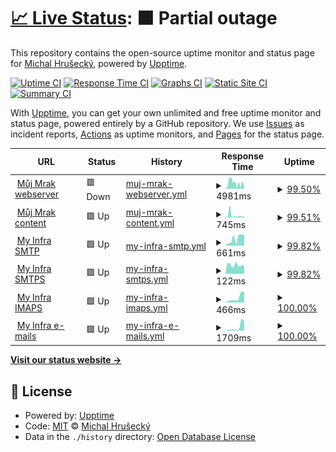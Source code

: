 # [📈 Live Status](https://upptime.myinfra.cz): <!--live status--> **🟧 Partial outage**

This repository contains the open-source uptime monitor and status page for [Michal Hrušecký](https://michal.hrusecky.net), powered by [Upptime](https://github.com/upptime/upptime).

[![Uptime CI](https://github.com/miska/myinfra/workflows/Uptime%20CI/badge.svg)](https://github.com/miska/myinfra/actions?query=workflow%3A%22Uptime+CI%22)
[![Response Time CI](https://github.com/miska/myinfra/workflows/Response%20Time%20CI/badge.svg)](https://github.com/miska/myinfra/actions?query=workflow%3A%22Response+Time+CI%22)
[![Graphs CI](https://github.com/miska/myinfra/workflows/Graphs%20CI/badge.svg)](https://github.com/miska/myinfra/actions?query=workflow%3A%22Graphs+CI%22)
[![Static Site CI](https://github.com/miska/myinfra/workflows/Static%20Site%20CI/badge.svg)](https://github.com/miska/myinfra/actions?query=workflow%3A%22Static+Site+CI%22)
[![Summary CI](https://github.com/miska/myinfra/workflows/Summary%20CI/badge.svg)](https://github.com/miska/myinfra/actions?query=workflow%3A%22Summary+CI%22)

With [Upptime](https://upptime.js.org), you can get your own unlimited and free uptime monitor and status page, powered entirely by a GitHub repository. We use [Issues](https://github.com/miska/myinfra/issues) as incident reports, [Actions](https://github.com/miska/myinfra/actions) as uptime monitors, and [Pages](https://upptime.myinfra.cz) for the status page.

<!--start: status pages-->
<!-- This summary is generated by Upptime (https://github.com/upptime/upptime) -->
<!-- Do not edit this manually, your changes will be overwritten -->
<!-- prettier-ignore -->
| URL | Status | History | Response Time | Uptime |
| --- | ------ | ------- | ------------- | ------ |
| <img alt="" src="https://cloud.mujmrak.cz/apps/theming/favicon/files?v=27cfe14d" height="13"> [Můj Mrak webserver](https://cloud.mujmrak.cz) | 🟥 Down | [muj-mrak-webserver.yml](https://github.com/miska/myinfra/commits/HEAD/history/muj-mrak-webserver.yml) | <details><summary><img alt="Response time graph" src="./graphs/muj-mrak-webserver/response-time-week.png" height="20"> 4981ms</summary><br><a href="https://miska.github.io/myinfra/history/muj-mrak-webserver"><img alt="Response time 5598" src="https://img.shields.io/endpoint?url=https%3A%2F%2Fraw.githubusercontent.com%2Fmiska%2Fmyinfra%2FHEAD%2Fapi%2Fmuj-mrak-webserver%2Fresponse-time.json"></a><br><a href="https://miska.github.io/myinfra/history/muj-mrak-webserver"><img alt="24-hour response time 833" src="https://img.shields.io/endpoint?url=https%3A%2F%2Fraw.githubusercontent.com%2Fmiska%2Fmyinfra%2FHEAD%2Fapi%2Fmuj-mrak-webserver%2Fresponse-time-day.json"></a><br><a href="https://miska.github.io/myinfra/history/muj-mrak-webserver"><img alt="7-day response time 4981" src="https://img.shields.io/endpoint?url=https%3A%2F%2Fraw.githubusercontent.com%2Fmiska%2Fmyinfra%2FHEAD%2Fapi%2Fmuj-mrak-webserver%2Fresponse-time-week.json"></a><br><a href="https://miska.github.io/myinfra/history/muj-mrak-webserver"><img alt="30-day response time 5478" src="https://img.shields.io/endpoint?url=https%3A%2F%2Fraw.githubusercontent.com%2Fmiska%2Fmyinfra%2FHEAD%2Fapi%2Fmuj-mrak-webserver%2Fresponse-time-month.json"></a><br><a href="https://miska.github.io/myinfra/history/muj-mrak-webserver"><img alt="1-year response time 5598" src="https://img.shields.io/endpoint?url=https%3A%2F%2Fraw.githubusercontent.com%2Fmiska%2Fmyinfra%2FHEAD%2Fapi%2Fmuj-mrak-webserver%2Fresponse-time-year.json"></a></details> | <details><summary><a href="https://miska.github.io/myinfra/history/muj-mrak-webserver">99.50%</a></summary><a href="https://miska.github.io/myinfra/history/muj-mrak-webserver"><img alt="All-time uptime 99.82%" src="https://img.shields.io/endpoint?url=https%3A%2F%2Fraw.githubusercontent.com%2Fmiska%2Fmyinfra%2FHEAD%2Fapi%2Fmuj-mrak-webserver%2Fuptime.json"></a><br><a href="https://miska.github.io/myinfra/history/muj-mrak-webserver"><img alt="24-hour uptime 99.97%" src="https://img.shields.io/endpoint?url=https%3A%2F%2Fraw.githubusercontent.com%2Fmiska%2Fmyinfra%2FHEAD%2Fapi%2Fmuj-mrak-webserver%2Fuptime-day.json"></a><br><a href="https://miska.github.io/myinfra/history/muj-mrak-webserver"><img alt="7-day uptime 99.50%" src="https://img.shields.io/endpoint?url=https%3A%2F%2Fraw.githubusercontent.com%2Fmiska%2Fmyinfra%2FHEAD%2Fapi%2Fmuj-mrak-webserver%2Fuptime-week.json"></a><br><a href="https://miska.github.io/myinfra/history/muj-mrak-webserver"><img alt="30-day uptime 99.75%" src="https://img.shields.io/endpoint?url=https%3A%2F%2Fraw.githubusercontent.com%2Fmiska%2Fmyinfra%2FHEAD%2Fapi%2Fmuj-mrak-webserver%2Fuptime-month.json"></a><br><a href="https://miska.github.io/myinfra/history/muj-mrak-webserver"><img alt="1-year uptime 99.82%" src="https://img.shields.io/endpoint?url=https%3A%2F%2Fraw.githubusercontent.com%2Fmiska%2Fmyinfra%2FHEAD%2Fapi%2Fmuj-mrak-webserver%2Fuptime-year.json"></a></details>
| <img alt="" src="https://cloud.mujmrak.cz/apps/theming/favicon/files?v=27cfe14d" height="13"> [Můj Mrak content](https://cloud.mujmrak.cz/s/eKHN4paXbZkJNQd/download) | 🟩 Up | [muj-mrak-content.yml](https://github.com/miska/myinfra/commits/HEAD/history/muj-mrak-content.yml) | <details><summary><img alt="Response time graph" src="./graphs/muj-mrak-content/response-time-week.png" height="20"> 745ms</summary><br><a href="https://miska.github.io/myinfra/history/muj-mrak-content"><img alt="Response time 272" src="https://img.shields.io/endpoint?url=https%3A%2F%2Fraw.githubusercontent.com%2Fmiska%2Fmyinfra%2FHEAD%2Fapi%2Fmuj-mrak-content%2Fresponse-time.json"></a><br><a href="https://miska.github.io/myinfra/history/muj-mrak-content"><img alt="24-hour response time 284" src="https://img.shields.io/endpoint?url=https%3A%2F%2Fraw.githubusercontent.com%2Fmiska%2Fmyinfra%2FHEAD%2Fapi%2Fmuj-mrak-content%2Fresponse-time-day.json"></a><br><a href="https://miska.github.io/myinfra/history/muj-mrak-content"><img alt="7-day response time 745" src="https://img.shields.io/endpoint?url=https%3A%2F%2Fraw.githubusercontent.com%2Fmiska%2Fmyinfra%2FHEAD%2Fapi%2Fmuj-mrak-content%2Fresponse-time-week.json"></a><br><a href="https://miska.github.io/myinfra/history/muj-mrak-content"><img alt="30-day response time 362" src="https://img.shields.io/endpoint?url=https%3A%2F%2Fraw.githubusercontent.com%2Fmiska%2Fmyinfra%2FHEAD%2Fapi%2Fmuj-mrak-content%2Fresponse-time-month.json"></a><br><a href="https://miska.github.io/myinfra/history/muj-mrak-content"><img alt="1-year response time 272" src="https://img.shields.io/endpoint?url=https%3A%2F%2Fraw.githubusercontent.com%2Fmiska%2Fmyinfra%2FHEAD%2Fapi%2Fmuj-mrak-content%2Fresponse-time-year.json"></a></details> | <details><summary><a href="https://miska.github.io/myinfra/history/muj-mrak-content">99.51%</a></summary><a href="https://miska.github.io/myinfra/history/muj-mrak-content"><img alt="All-time uptime 99.91%" src="https://img.shields.io/endpoint?url=https%3A%2F%2Fraw.githubusercontent.com%2Fmiska%2Fmyinfra%2FHEAD%2Fapi%2Fmuj-mrak-content%2Fuptime.json"></a><br><a href="https://miska.github.io/myinfra/history/muj-mrak-content"><img alt="24-hour uptime 100.00%" src="https://img.shields.io/endpoint?url=https%3A%2F%2Fraw.githubusercontent.com%2Fmiska%2Fmyinfra%2FHEAD%2Fapi%2Fmuj-mrak-content%2Fuptime-day.json"></a><br><a href="https://miska.github.io/myinfra/history/muj-mrak-content"><img alt="7-day uptime 99.51%" src="https://img.shields.io/endpoint?url=https%3A%2F%2Fraw.githubusercontent.com%2Fmiska%2Fmyinfra%2FHEAD%2Fapi%2Fmuj-mrak-content%2Fuptime-week.json"></a><br><a href="https://miska.github.io/myinfra/history/muj-mrak-content"><img alt="30-day uptime 99.89%" src="https://img.shields.io/endpoint?url=https%3A%2F%2Fraw.githubusercontent.com%2Fmiska%2Fmyinfra%2FHEAD%2Fapi%2Fmuj-mrak-content%2Fuptime-month.json"></a><br><a href="https://miska.github.io/myinfra/history/muj-mrak-content"><img alt="1-year uptime 99.91%" src="https://img.shields.io/endpoint?url=https%3A%2F%2Fraw.githubusercontent.com%2Fmiska%2Fmyinfra%2FHEAD%2Fapi%2Fmuj-mrak-content%2Fuptime-year.json"></a></details>
| <img alt="" src="https://icons.duckduckgo.com/ip3/null.ico" height="13"> [My Infra SMTP](smtp.myinfra.cz) | 🟩 Up | [my-infra-smtp.yml](https://github.com/miska/myinfra/commits/HEAD/history/my-infra-smtp.yml) | <details><summary><img alt="Response time graph" src="./graphs/my-infra-smtp/response-time-week.png" height="20"> 661ms</summary><br><a href="https://miska.github.io/myinfra/history/my-infra-smtp"><img alt="Response time 864" src="https://img.shields.io/endpoint?url=https%3A%2F%2Fraw.githubusercontent.com%2Fmiska%2Fmyinfra%2FHEAD%2Fapi%2Fmy-infra-smtp%2Fresponse-time.json"></a><br><a href="https://miska.github.io/myinfra/history/my-infra-smtp"><img alt="24-hour response time 996" src="https://img.shields.io/endpoint?url=https%3A%2F%2Fraw.githubusercontent.com%2Fmiska%2Fmyinfra%2FHEAD%2Fapi%2Fmy-infra-smtp%2Fresponse-time-day.json"></a><br><a href="https://miska.github.io/myinfra/history/my-infra-smtp"><img alt="7-day response time 661" src="https://img.shields.io/endpoint?url=https%3A%2F%2Fraw.githubusercontent.com%2Fmiska%2Fmyinfra%2FHEAD%2Fapi%2Fmy-infra-smtp%2Fresponse-time-week.json"></a><br><a href="https://miska.github.io/myinfra/history/my-infra-smtp"><img alt="30-day response time 696" src="https://img.shields.io/endpoint?url=https%3A%2F%2Fraw.githubusercontent.com%2Fmiska%2Fmyinfra%2FHEAD%2Fapi%2Fmy-infra-smtp%2Fresponse-time-month.json"></a><br><a href="https://miska.github.io/myinfra/history/my-infra-smtp"><img alt="1-year response time 864" src="https://img.shields.io/endpoint?url=https%3A%2F%2Fraw.githubusercontent.com%2Fmiska%2Fmyinfra%2FHEAD%2Fapi%2Fmy-infra-smtp%2Fresponse-time-year.json"></a></details> | <details><summary><a href="https://miska.github.io/myinfra/history/my-infra-smtp">99.82%</a></summary><a href="https://miska.github.io/myinfra/history/my-infra-smtp"><img alt="All-time uptime 99.99%" src="https://img.shields.io/endpoint?url=https%3A%2F%2Fraw.githubusercontent.com%2Fmiska%2Fmyinfra%2FHEAD%2Fapi%2Fmy-infra-smtp%2Fuptime.json"></a><br><a href="https://miska.github.io/myinfra/history/my-infra-smtp"><img alt="24-hour uptime 100.00%" src="https://img.shields.io/endpoint?url=https%3A%2F%2Fraw.githubusercontent.com%2Fmiska%2Fmyinfra%2FHEAD%2Fapi%2Fmy-infra-smtp%2Fuptime-day.json"></a><br><a href="https://miska.github.io/myinfra/history/my-infra-smtp"><img alt="7-day uptime 99.82%" src="https://img.shields.io/endpoint?url=https%3A%2F%2Fraw.githubusercontent.com%2Fmiska%2Fmyinfra%2FHEAD%2Fapi%2Fmy-infra-smtp%2Fuptime-week.json"></a><br><a href="https://miska.github.io/myinfra/history/my-infra-smtp"><img alt="30-day uptime 99.96%" src="https://img.shields.io/endpoint?url=https%3A%2F%2Fraw.githubusercontent.com%2Fmiska%2Fmyinfra%2FHEAD%2Fapi%2Fmy-infra-smtp%2Fuptime-month.json"></a><br><a href="https://miska.github.io/myinfra/history/my-infra-smtp"><img alt="1-year uptime 99.99%" src="https://img.shields.io/endpoint?url=https%3A%2F%2Fraw.githubusercontent.com%2Fmiska%2Fmyinfra%2FHEAD%2Fapi%2Fmy-infra-smtp%2Fuptime-year.json"></a></details>
| <img alt="" src="https://icons.duckduckgo.com/ip3/null.ico" height="13"> [My Infra SMTPS](smtp.myinfra.cz) | 🟩 Up | [my-infra-smtps.yml](https://github.com/miska/myinfra/commits/HEAD/history/my-infra-smtps.yml) | <details><summary><img alt="Response time graph" src="./graphs/my-infra-smtps/response-time-week.png" height="20"> 122ms</summary><br><a href="https://miska.github.io/myinfra/history/my-infra-smtps"><img alt="Response time 123" src="https://img.shields.io/endpoint?url=https%3A%2F%2Fraw.githubusercontent.com%2Fmiska%2Fmyinfra%2FHEAD%2Fapi%2Fmy-infra-smtps%2Fresponse-time.json"></a><br><a href="https://miska.github.io/myinfra/history/my-infra-smtps"><img alt="24-hour response time 101" src="https://img.shields.io/endpoint?url=https%3A%2F%2Fraw.githubusercontent.com%2Fmiska%2Fmyinfra%2FHEAD%2Fapi%2Fmy-infra-smtps%2Fresponse-time-day.json"></a><br><a href="https://miska.github.io/myinfra/history/my-infra-smtps"><img alt="7-day response time 122" src="https://img.shields.io/endpoint?url=https%3A%2F%2Fraw.githubusercontent.com%2Fmiska%2Fmyinfra%2FHEAD%2Fapi%2Fmy-infra-smtps%2Fresponse-time-week.json"></a><br><a href="https://miska.github.io/myinfra/history/my-infra-smtps"><img alt="30-day response time 122" src="https://img.shields.io/endpoint?url=https%3A%2F%2Fraw.githubusercontent.com%2Fmiska%2Fmyinfra%2FHEAD%2Fapi%2Fmy-infra-smtps%2Fresponse-time-month.json"></a><br><a href="https://miska.github.io/myinfra/history/my-infra-smtps"><img alt="1-year response time 123" src="https://img.shields.io/endpoint?url=https%3A%2F%2Fraw.githubusercontent.com%2Fmiska%2Fmyinfra%2FHEAD%2Fapi%2Fmy-infra-smtps%2Fresponse-time-year.json"></a></details> | <details><summary><a href="https://miska.github.io/myinfra/history/my-infra-smtps">99.82%</a></summary><a href="https://miska.github.io/myinfra/history/my-infra-smtps"><img alt="All-time uptime 99.99%" src="https://img.shields.io/endpoint?url=https%3A%2F%2Fraw.githubusercontent.com%2Fmiska%2Fmyinfra%2FHEAD%2Fapi%2Fmy-infra-smtps%2Fuptime.json"></a><br><a href="https://miska.github.io/myinfra/history/my-infra-smtps"><img alt="24-hour uptime 100.00%" src="https://img.shields.io/endpoint?url=https%3A%2F%2Fraw.githubusercontent.com%2Fmiska%2Fmyinfra%2FHEAD%2Fapi%2Fmy-infra-smtps%2Fuptime-day.json"></a><br><a href="https://miska.github.io/myinfra/history/my-infra-smtps"><img alt="7-day uptime 99.82%" src="https://img.shields.io/endpoint?url=https%3A%2F%2Fraw.githubusercontent.com%2Fmiska%2Fmyinfra%2FHEAD%2Fapi%2Fmy-infra-smtps%2Fuptime-week.json"></a><br><a href="https://miska.github.io/myinfra/history/my-infra-smtps"><img alt="30-day uptime 99.96%" src="https://img.shields.io/endpoint?url=https%3A%2F%2Fraw.githubusercontent.com%2Fmiska%2Fmyinfra%2FHEAD%2Fapi%2Fmy-infra-smtps%2Fuptime-month.json"></a><br><a href="https://miska.github.io/myinfra/history/my-infra-smtps"><img alt="1-year uptime 99.99%" src="https://img.shields.io/endpoint?url=https%3A%2F%2Fraw.githubusercontent.com%2Fmiska%2Fmyinfra%2FHEAD%2Fapi%2Fmy-infra-smtps%2Fuptime-year.json"></a></details>
| <img alt="" src="https://icons.duckduckgo.com/ip3/null.ico" height="13"> [My Infra IMAPS](imap.myinfra.cz) | 🟩 Up | [my-infra-imaps.yml](https://github.com/miska/myinfra/commits/HEAD/history/my-infra-imaps.yml) | <details><summary><img alt="Response time graph" src="./graphs/my-infra-imaps/response-time-week.png" height="20"> 466ms</summary><br><a href="https://miska.github.io/myinfra/history/my-infra-imaps"><img alt="Response time 748" src="https://img.shields.io/endpoint?url=https%3A%2F%2Fraw.githubusercontent.com%2Fmiska%2Fmyinfra%2FHEAD%2Fapi%2Fmy-infra-imaps%2Fresponse-time.json"></a><br><a href="https://miska.github.io/myinfra/history/my-infra-imaps"><img alt="24-hour response time 0" src="https://img.shields.io/endpoint?url=https%3A%2F%2Fraw.githubusercontent.com%2Fmiska%2Fmyinfra%2FHEAD%2Fapi%2Fmy-infra-imaps%2Fresponse-time-day.json"></a><br><a href="https://miska.github.io/myinfra/history/my-infra-imaps"><img alt="7-day response time 466" src="https://img.shields.io/endpoint?url=https%3A%2F%2Fraw.githubusercontent.com%2Fmiska%2Fmyinfra%2FHEAD%2Fapi%2Fmy-infra-imaps%2Fresponse-time-week.json"></a><br><a href="https://miska.github.io/myinfra/history/my-infra-imaps"><img alt="30-day response time 727" src="https://img.shields.io/endpoint?url=https%3A%2F%2Fraw.githubusercontent.com%2Fmiska%2Fmyinfra%2FHEAD%2Fapi%2Fmy-infra-imaps%2Fresponse-time-month.json"></a><br><a href="https://miska.github.io/myinfra/history/my-infra-imaps"><img alt="1-year response time 748" src="https://img.shields.io/endpoint?url=https%3A%2F%2Fraw.githubusercontent.com%2Fmiska%2Fmyinfra%2FHEAD%2Fapi%2Fmy-infra-imaps%2Fresponse-time-year.json"></a></details> | <details><summary><a href="https://miska.github.io/myinfra/history/my-infra-imaps">100.00%</a></summary><a href="https://miska.github.io/myinfra/history/my-infra-imaps"><img alt="All-time uptime 100.00%" src="https://img.shields.io/endpoint?url=https%3A%2F%2Fraw.githubusercontent.com%2Fmiska%2Fmyinfra%2FHEAD%2Fapi%2Fmy-infra-imaps%2Fuptime.json"></a><br><a href="https://miska.github.io/myinfra/history/my-infra-imaps"><img alt="24-hour uptime 100.00%" src="https://img.shields.io/endpoint?url=https%3A%2F%2Fraw.githubusercontent.com%2Fmiska%2Fmyinfra%2FHEAD%2Fapi%2Fmy-infra-imaps%2Fuptime-day.json"></a><br><a href="https://miska.github.io/myinfra/history/my-infra-imaps"><img alt="7-day uptime 100.00%" src="https://img.shields.io/endpoint?url=https%3A%2F%2Fraw.githubusercontent.com%2Fmiska%2Fmyinfra%2FHEAD%2Fapi%2Fmy-infra-imaps%2Fuptime-week.json"></a><br><a href="https://miska.github.io/myinfra/history/my-infra-imaps"><img alt="30-day uptime 100.00%" src="https://img.shields.io/endpoint?url=https%3A%2F%2Fraw.githubusercontent.com%2Fmiska%2Fmyinfra%2FHEAD%2Fapi%2Fmy-infra-imaps%2Fuptime-month.json"></a><br><a href="https://miska.github.io/myinfra/history/my-infra-imaps"><img alt="1-year uptime 100.00%" src="https://img.shields.io/endpoint?url=https%3A%2F%2Fraw.githubusercontent.com%2Fmiska%2Fmyinfra%2FHEAD%2Fapi%2Fmy-infra-imaps%2Fuptime-year.json"></a></details>
| <img alt="" src="https://icons.duckduckgo.com/ip3/status.myinfra.cz.ico" height="13"> [My Infra e-mails](http://status.myinfra.cz/mail_report.txt) | 🟩 Up | [my-infra-e-mails.yml](https://github.com/miska/myinfra/commits/HEAD/history/my-infra-e-mails.yml) | <details><summary><img alt="Response time graph" src="./graphs/my-infra-e-mails/response-time-week.png" height="20"> 1709ms</summary><br><a href="https://miska.github.io/myinfra/history/my-infra-e-mails"><img alt="Response time 3760" src="https://img.shields.io/endpoint?url=https%3A%2F%2Fraw.githubusercontent.com%2Fmiska%2Fmyinfra%2FHEAD%2Fapi%2Fmy-infra-e-mails%2Fresponse-time.json"></a><br><a href="https://miska.github.io/myinfra/history/my-infra-e-mails"><img alt="24-hour response time 4463" src="https://img.shields.io/endpoint?url=https%3A%2F%2Fraw.githubusercontent.com%2Fmiska%2Fmyinfra%2FHEAD%2Fapi%2Fmy-infra-e-mails%2Fresponse-time-day.json"></a><br><a href="https://miska.github.io/myinfra/history/my-infra-e-mails"><img alt="7-day response time 1709" src="https://img.shields.io/endpoint?url=https%3A%2F%2Fraw.githubusercontent.com%2Fmiska%2Fmyinfra%2FHEAD%2Fapi%2Fmy-infra-e-mails%2Fresponse-time-week.json"></a><br><a href="https://miska.github.io/myinfra/history/my-infra-e-mails"><img alt="30-day response time 3488" src="https://img.shields.io/endpoint?url=https%3A%2F%2Fraw.githubusercontent.com%2Fmiska%2Fmyinfra%2FHEAD%2Fapi%2Fmy-infra-e-mails%2Fresponse-time-month.json"></a><br><a href="https://miska.github.io/myinfra/history/my-infra-e-mails"><img alt="1-year response time 3760" src="https://img.shields.io/endpoint?url=https%3A%2F%2Fraw.githubusercontent.com%2Fmiska%2Fmyinfra%2FHEAD%2Fapi%2Fmy-infra-e-mails%2Fresponse-time-year.json"></a></details> | <details><summary><a href="https://miska.github.io/myinfra/history/my-infra-e-mails">100.00%</a></summary><a href="https://miska.github.io/myinfra/history/my-infra-e-mails"><img alt="All-time uptime 98.86%" src="https://img.shields.io/endpoint?url=https%3A%2F%2Fraw.githubusercontent.com%2Fmiska%2Fmyinfra%2FHEAD%2Fapi%2Fmy-infra-e-mails%2Fuptime.json"></a><br><a href="https://miska.github.io/myinfra/history/my-infra-e-mails"><img alt="24-hour uptime 100.00%" src="https://img.shields.io/endpoint?url=https%3A%2F%2Fraw.githubusercontent.com%2Fmiska%2Fmyinfra%2FHEAD%2Fapi%2Fmy-infra-e-mails%2Fuptime-day.json"></a><br><a href="https://miska.github.io/myinfra/history/my-infra-e-mails"><img alt="7-day uptime 100.00%" src="https://img.shields.io/endpoint?url=https%3A%2F%2Fraw.githubusercontent.com%2Fmiska%2Fmyinfra%2FHEAD%2Fapi%2Fmy-infra-e-mails%2Fuptime-week.json"></a><br><a href="https://miska.github.io/myinfra/history/my-infra-e-mails"><img alt="30-day uptime 98.12%" src="https://img.shields.io/endpoint?url=https%3A%2F%2Fraw.githubusercontent.com%2Fmiska%2Fmyinfra%2FHEAD%2Fapi%2Fmy-infra-e-mails%2Fuptime-month.json"></a><br><a href="https://miska.github.io/myinfra/history/my-infra-e-mails"><img alt="1-year uptime 98.86%" src="https://img.shields.io/endpoint?url=https%3A%2F%2Fraw.githubusercontent.com%2Fmiska%2Fmyinfra%2FHEAD%2Fapi%2Fmy-infra-e-mails%2Fuptime-year.json"></a></details>

<!--end: status pages-->

[**Visit our status website →**](https://upptime.myinfra.cz)

## 📄 License

- Powered by: [Upptime](https://github.com/upptime/upptime)
- Code: [MIT](./LICENSE) © [Michal Hrušecký](https://michal.hrusecky.net)
- Data in the `./history` directory: [Open Database License](https://opendatacommons.org/licenses/odbl/1-0/)
